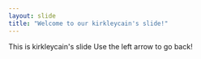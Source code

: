 ```yaml
---
layout: slide
title: "Welcome to our kirkleycain's slide!"
---
```

This is kirkleycain's slide
Use the left arrow to go back!
